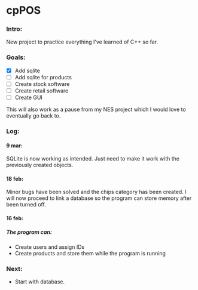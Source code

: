 # cpPOS


### Intro:
New project to practice everything I've learned of C++ so far.

### Goals:
- [x] Add sqlite
- [ ] Add sqlite for products
- [ ] Create stock software
- [ ] Create retail software
- [ ] Create GUI

This will also work as a pause from my NES project which I would love to eventually go back to.

### Log:
#### 9 mar:
SQLite is now working as intended. Just need to make it work with the previously created objects.

#### 18 feb:
Minor bugs have been solved and the chips category has been created.
I will now proceed to link a database so the program can store memory after been turned off.

#### 16 feb:
##### The program can:
- Create users and assign IDs
- Create products and store them while the program is running

### Next:
- Start with database.

